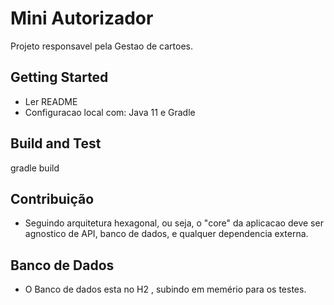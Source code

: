 # Mini Autorizador

Projeto responsavel pela Gestao de cartoes.

## Getting Started

- Ler README
- Configuracao local com: Java 11 e Gradle

## Build and Test

gradle build

## Contribuição

- Seguindo arquitetura hexagonal, ou seja, o "core" da aplicacao deve ser agnostico de API, banco de dados, e qualquer
  dependencia externa.

## Banco de Dados

- O Banco de dados esta no H2 , subindo em memério para os testes.
